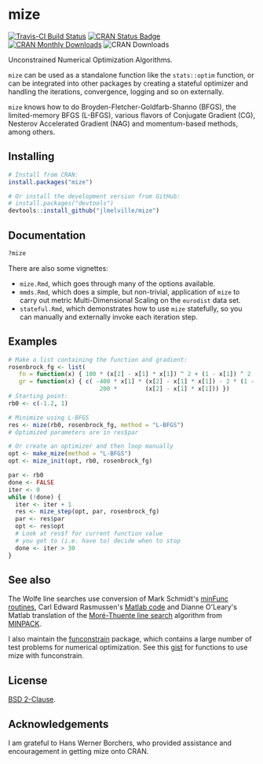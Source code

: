# mize

[![Travis-CI Build Status](https://travis-ci.org/jlmelville/mize.svg?branch=master)](https://travis-ci.org/jlmelville/mize)
[![CRAN Status Badge](http://www.r-pkg.org/badges/version/mize)](https://cran.r-project.org/package=mize)
[![CRAN Monthly Downloads](https://cranlogs.r-pkg.org/badges/mize)](https://cran.r-project.org/package=mize)
![CRAN Downloads](http://cranlogs.r-pkg.org/badges/grand-total/mize)

Unconstrained Numerical Optimization Algorithms.

`mize` can be used as a standalone function like the `stats::optim` function, 
or can be integrated into other packages by creating a stateful optimizer and 
handling the iterations, convergence, logging and so on externally. 

`mize` knows how to do Broyden-Fletcher-Goldfarb-Shanno (BFGS), 
the limited-memory BFGS (L-BFGS), various flavors of Conjugate Gradient (CG), 
Nesterov Accelerated Gradient (NAG) and momentum-based methods, among others.

## Installing

```R
# Install from CRAN:
install.packages("mize")

# Or install the development version from GitHub:
# install.packages("devtools")
devtools::install_github("jlmelville/mize")
```

## Documentation

```R
?mize
```

There are also some vignettes:

* `mize.Rmd`, which goes through many of the options available.
* `mmds.Rmd`, which does a simple, but non-trivial, application of `mize` to
carry out metric Multi-Dimensional Scaling on the `eurodist` data set.
* `stateful.Rmd`, which demonstrates how to use `mize` statefully, so you can
manually and externally invoke each iteration step.

## Examples

```R
# Make a list containing the function and gradient:
rosenbrock_fg <- list(
   fn = function(x) { 100 * (x[2] - x[1] * x[1]) ^ 2 + (1 - x[1]) ^ 2  },
   gr = function(x) { c( -400 * x[1] * (x[2] - x[1] * x[1]) - 2 * (1 - x[1]),
                          200 *        (x[2] - x[1] * x[1])) })
# Starting point:
rb0 <- c(-1.2, 1)

# Minimize using L-BFGS
res <- mize(rb0, rosenbrock_fg, method = "L-BFGS")
# Optimized parameters are in res$par

# Or create an optimizer and then loop manually
opt <- make_mize(method = "L-BFGS")
opt <- mize_init(opt, rb0, rosenbrock_fg)

par <- rb0
done <- FALSE
iter <- 0
while (!done) {
  iter <- iter + 1
  res <- mize_step(opt, par, rosenbrock_fg)
  par <- res$par
  opt <- res$opt
  # Look at res$f for current function value
  # you get to (i.e. have to) decide when to stop
  done <- iter > 30
}
```

## See also

The Wolfe line searches use conversion of Mark Schmidt's 
[minFunc routines](http://www.cs.ubc.ca/~schmidtm/Software/minFunc.html),
Carl Edward Rasmussen's
[Matlab code](http://learning.eng.cam.ac.uk/carl/code/minimize/) and Dianne 
O'Leary's Matlab translation of the 
[Moré-Thuente line search](http://www.cs.umd.edu/users/oleary/software/)
algorithm from [MINPACK](http://www.netlib.org/minpack/).

I also maintain the [funconstrain](https://github.com/jlmelville/funconstrain) package, which contains a large number of test 
problems for numerical optimization. See this [gist](https://gist.github.com/jlmelville/2cb8905edd0dbc23806d3122a7a05c5d) for functions
to use mize with funconstrain.

## License

[BSD 2-Clause](https://opensource.org/licenses/BSD-2-Clause).

## Acknowledgements

I am grateful to Hans Werner Borchers, who provided assistance and 
encouragement in getting mize onto CRAN.
